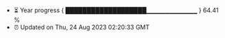 - ⏳ Year progress { ███████████████████▁▁▁▁▁▁▁▁▁▁▁ } 64.41 %
- ⏰ Updated on Thu, 24 Aug 2023 02:20:33 GMT

